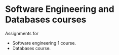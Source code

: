 # Software Engineering and Databases courses
Assignments for 
  - Software engineering 1 course.
  - Databases course.
